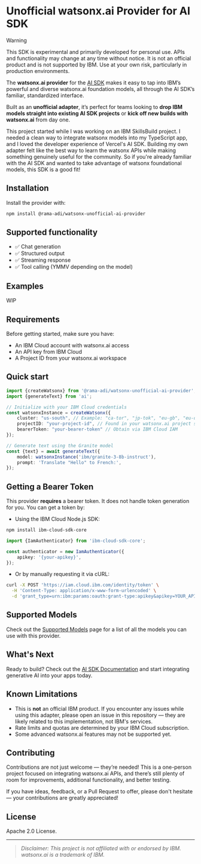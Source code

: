 # Unofficial watsonx.ai Provider for AI SDK

> [!WARNING]  
> This SDK is experimental and primarily developed for personal use. APIs and functionality may change
> at any time without notice. It is not an official product and is not supported by IBM. Use at your own risk,
> particularly in production environments.

The **watsonx.ai provider** for the [AI SDK](https://sdk.vercel.ai/docs) makes it easy to tap into IBM’s powerful and
diverse watsonx.ai foundation models, all through the AI SDK’s familiar, standardized interface.

Built as an **unofficial adapter**, it’s perfect for teams looking to **drop IBM models straight into existing AI SDK
projects** or **kick off new builds with watsonx.ai** from day one.

This project started while I was working on an IBM SkillsBuild project. I needed a clean way to integrate watsonx models
into my TypeScript app, and I loved the developer experience of Vercel's AI SDK. Building my own adapter felt like the
best way to learn the watsonx APIs while making something genuinely useful for the community. So if you're already
familiar with the AI SDK and wanted to take advantage of watsonx foundational models, this SDK is a good fit!

## Installation

Install the provider with:

```bash
npm install @rama-adi/watsonx-unofficial-ai-provider
```

## Supported functionality

- ✅ Chat generation
- ✅ Structured output
- ✅ Streaming response
- ✅ Tool calling (YMMV depending on the model)

## Examples

WIP

## Requirements

Before getting started, make sure you have:

- An IBM Cloud account with watsonx.ai access
- An API key from IBM Cloud
- A Project ID from your watsonx.ai workspace

## Quick start

```ts
import {createWatsonx} from '@rama-adi/watsonx-unofficial-ai-provider';
import {generateText} from 'ai';

// Initialize with your IBM Cloud credentials
const watsonxInstance = createWatsonx({
    cluster: "us-south", // Example: "ca-tor", "jp-tok", "eu-gb", "eu-de", "au-syd" are also available
    projectID: "your-project-id", // Found in your watsonx.ai project settings
    bearerToken: "your-bearer-token" // Obtain via IBM Cloud IAM
});

// Generate text using the Granite model
const {text} = await generateText({
    model: watsonxInstance('ibm/granite-3-8b-instruct'),
    prompt: 'Translate "Hello" to French:',
});
```

## Getting a Bearer Token

This provider **requires** a bearer token. It does not handle token generation for you. You can get a token by:

- Using the IBM Cloud Node.js SDK:

```bash
npm install ibm-cloud-sdk-core
```

```ts
import {IamAuthenticator} from 'ibm-cloud-sdk-core';

const authenticator = new IamAuthenticator({
    apikey: '{your-apikey}',
});
```

- Or by manually requesting it via cURL:

```bash
curl -X POST 'https://iam.cloud.ibm.com/identity/token' \
  -H 'Content-Type: application/x-www-form-urlencoded' \
  -d 'grant_type=urn:ibm:params:oauth:grant-type:apikey&apikey=YOUR_APIKEY'
```

## Supported Models

Check out the [Supported Models](supported-models.md) page for a list of all the models you can use with this provider.

## What's Next

Ready to build? Check out the [AI SDK Documentation](https://sdk.vercel.ai/docs/introduction) and start integrating
generative AI into your apps today.

## Known Limitations

- This is **not** an official IBM product. If you encounter any issues while using this adapter, please open an issue in
  this repository — they are likely related to this implementation, not IBM's services.
- Rate limits and quotas are determined by your IBM Cloud subscription.
- Some advanced watsonx.ai features may not be supported yet.

## Contributing

Contributions are not just welcome — they’re needed! This is a one-person project focused on integrating watsonx.ai
APIs, and there’s still plenty of room for improvements, additional functionality, and better testing.

If you have ideas, feedback, or a Pull Request to offer, please don't hesitate — your contributions are greatly
appreciated!

## License

Apache 2.0 License.

---

> *Disclaimer: This project is not affiliated with or endorsed by IBM. watsonx.ai is a trademark of IBM.*
